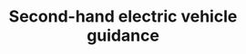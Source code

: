 ---
layout: link
link_url: https://energysavingtrust.org.uk/advice/buying-a-second-hand-electric-car-or-van/
title: Second-hand electric vehicle guidance
source: Energy Saving Trust
card: 
petal: Active Travel
task: 
---